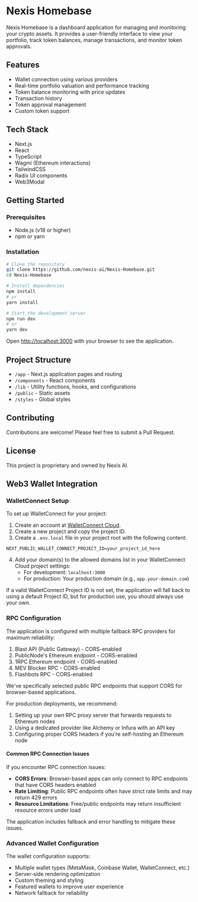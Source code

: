 # Nexis Homebase

Nexis Homebase is a dashboard application for managing and monitoring your crypto assets. It provides a user-friendly interface to view your portfolio, track token balances, manage transactions, and monitor token approvals.

## Features

- Wallet connection using various providers
- Real-time portfolio valuation and performance tracking
- Token balance monitoring with price updates
- Transaction history
- Token approval management
- Custom token support

## Tech Stack

- Next.js
- React
- TypeScript
- Wagmi (Ethereum interactions)
- TailwindCSS
- Radix UI components
- Web3Modal

## Getting Started

### Prerequisites

- Node.js (v18 or higher)
- npm or yarn

### Installation

```bash
# Clone the repository
git clone https://github.com/nexis-ai/Nexis-Homebase.git
cd Nexis-Homebase

# Install dependencies
npm install
# or
yarn install

# Start the development server
npm run dev
# or
yarn dev
```

Open [http://localhost:3000](http://localhost:3000) with your browser to see the application.

## Project Structure

- `/app` - Next.js application pages and routing
- `/components` - React components
- `/lib` - Utility functions, hooks, and configurations
- `/public` - Static assets
- `/styles` - Global styles

## Contributing

Contributions are welcome! Please feel free to submit a Pull Request.

## License

This project is proprietary and owned by Nexis AI.

## Web3 Wallet Integration

### WalletConnect Setup

To set up WalletConnect for your project:

1. Create an account at [WalletConnect Cloud](https://cloud.walletconnect.com/).
2. Create a new project and copy the project ID.
3. Create a `.env.local` file in your project root with the following content:

```
NEXT_PUBLIC_WALLET_CONNECT_PROJECT_ID=your_project_id_here
```

4. Add your domain(s) to the allowed domains list in your WalletConnect Cloud project settings:
   - For development: `localhost:3000`
   - For production: Your production domain (e.g., `app.your-domain.com`)

If a valid WalletConnect Project ID is not set, the application will fall back to using a default Project ID, but for production use, you should always use your own.

### RPC Configuration

The application is configured with multiple fallback RPC providers for maximum reliability:

1. Blast API (Public Gateway) - CORS-enabled
2. PublicNode's Ethereum endpoint - CORS-enabled 
3. 1RPC Ethereum endpoint - CORS-enabled
4. MEV Blocker RPC - CORS-enabled
5. Flashbots RPC - CORS-enabled

We've specifically selected public RPC endpoints that support CORS for browser-based applications.

For production deployments, we recommend:

1. Setting up your own RPC proxy server that forwards requests to Ethereum nodes
2. Using a dedicated provider like Alchemy or Infura with an API key
3. Configuring proper CORS headers if you're self-hosting an Ethereum node

#### Common RPC Connection Issues

If you encounter RPC connection issues:

- **CORS Errors**: Browser-based apps can only connect to RPC endpoints that have CORS headers enabled
- **Rate Limiting**: Public RPC endpoints often have strict rate limits and may return 429 errors
- **Resource Limitations**: Free/public endpoints may return insufficient resource errors under load

The application includes fallback and error handling to mitigate these issues.

### Advanced Wallet Configuration

The wallet configuration supports:

- Multiple wallet types (MetaMask, Coinbase Wallet, WalletConnect, etc.)
- Server-side rendering optimization
- Custom theming and styling
- Featured wallets to improve user experience
- Network fallback for reliability 